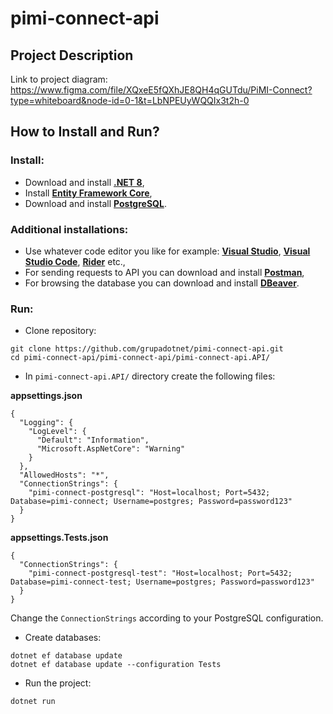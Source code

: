 # pimi-connect-api


## Project Description
Link to project diagram:
https://www.figma.com/file/XQxeE5fQXhJE8QH4qGUTdu/PiMI-Connect?type=whiteboard&node-id=0-1&t=LbNPEUyWQQIx3t2h-0

## How to Install and Run?

### Install:
- Download and install [**.NET 8**](https://dotnet.microsoft.com/en-us/download/dotnet/8.0),
- Install [**Entity Framework Core**](https://learn.microsoft.com/en-us/ef/core/cli/dotnet),
- Download and install [**PostgreSQL**](https://www.postgresql.org/download/).



### Additional installations:
- Use whatever code editor you like for example: [**Visual Studio**](https://visualstudio.microsoft.com/downloads/), [**Visual Studio Code**](https://code.visualstudio.com/Download), [**Rider**](https://www.jetbrains.com/rider/download/#section=windows) etc.,
- For sending requests to API you can download and install [**Postman**](https://www.postman.com/downloads/),
- For browsing the database you can download and install [**DBeaver**](https://dbeaver.io/download/).



### Run:
- Clone repository:

```
git clone https://github.com/grupadotnet/pimi-connect-api.git
cd pimi-connect-api/pimi-connect-api/pimi-connect-api.API/
```

- In `pimi-connect-api.API/` directory create the following files:

**appsettings.json**

```
{
  "Logging": {
    "LogLevel": {
      "Default": "Information",
      "Microsoft.AspNetCore": "Warning"
    }
  },
  "AllowedHosts": "*",
  "ConnectionStrings": {
    "pimi-connect-postgresql": "Host=localhost; Port=5432; Database=pimi-connect; Username=postgres; Password=password123"
  }
}
```

**appsettings.Tests.json**

```
{
  "ConnectionStrings": {
    "pimi-connect-postgresql-test": "Host=localhost; Port=5432; Database=pimi-connect-test; Username=postgres; Password=password123"
  }
}
```

Change the `ConnectionStrings` according to your PostgreSQL configuration.

- Create databases:

```
dotnet ef database update 
dotnet ef database update --configuration Tests 
```

- Run the project:

```
dotnet run
```


